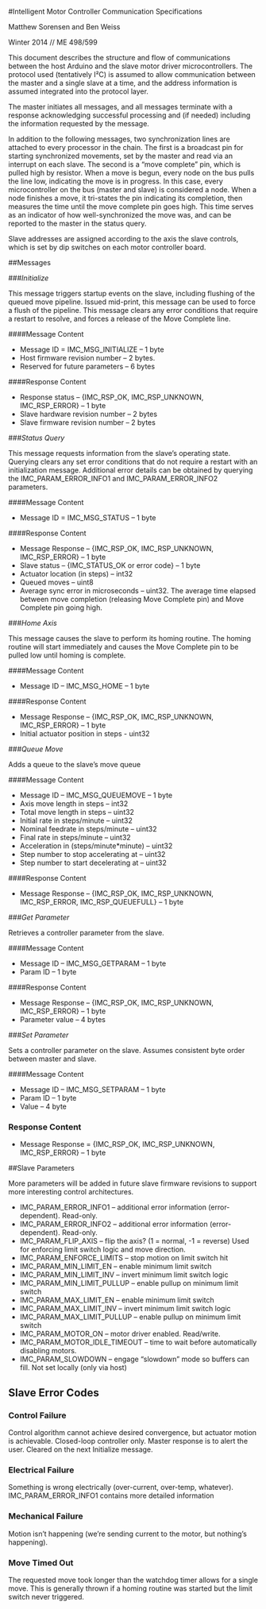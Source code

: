 #Intelligent Motor Controller Communication Specifications

Matthew Sorensen and Ben Weiss

Winter 2014 // ME 498/599

This document describes the structure and flow of communications between the host Arduino and the slave motor driver microcontrollers. The protocol used (tentatively I²C) is assumed to allow communication between the master and a single slave at a time, and the address information is assumed integrated into the protocol layer.

The master initiates all messages, and all messages terminate with a response acknowledging successful processing and (if needed) including the information requested by the message. 

In addition to the following messages, two synchronization lines are attached to every processor in the chain. The first is a broadcast pin for starting synchronized movements, set by the master and read via an interrupt on each slave. The second is a “move complete” pin, which is pulled high by resistor. When a move is begun, every node on the bus pulls the line low, indicating the move is in progress. In this case, every microcontroller on the bus (master and slave) is considered a node. When a node finishes a move, it tri-states the pin indicating its completion, then measures the time until the move complete pin goes high. This time serves as an indicator of how well-synchronized the move was, and can be reported to the master in the status query.

Slave addresses are assigned according to the axis the slave controls, which is set by dip switches on each motor controller board.

##Messages

###*Initialize*

This message triggers startup events on the slave, including flushing of the queued move pipeline. Issued mid-print, this message can be used to force a flush of the pipeline. This message clears any error conditions that require a restart to resolve, and forces a release of the Move Complete line.

####Message Content

  * Message ID = IMC_MSG_INITIALIZE – 1 byte
  * Host firmware revision number – 2 bytes.
  * Reserved for future parameters – 6 bytes 

####Response Content

  * Response status – {IMC_RSP_OK, IMC_RSP_UNKNOWN, IMC_RSP_ERROR} – 1 byte
  * Slave hardware revision number – 2 bytes
  * Slave firmware revision number – 2 bytes

###*Status Query*

This message requests information from the slave’s operating state. Querying clears any set error conditions that do not require a restart with an initialization message. Additional error details can be obtained by querying the IMC_PARAM_ERROR_INFO1 and IMC_PARAM_ERROR_INFO2 parameters.

####Message Content

  * Message ID = IMC_MSG_STATUS – 1 byte

####Response Content

  * Message Response – {IMC_RSP_OK, IMC_RSP_UNKNOWN, IMC_RSP_ERROR} – 1 byte
  * Slave status – {IMC_STATUS_OK or error code} – 1 byte
  * Actuator location (in steps) – int32
  * Queued moves – uint8
  * Average sync error in microseconds – uint32. The average time elapsed between move completion (releasing Move Complete pin) and Move Complete pin going high.

###*Home Axis*

This message causes the slave to perform its homing routine. The homing routine will start immediately and causes the Move Complete pin to be pulled low until homing is complete.

####Message Content

  * Message ID – IMC_MSG_HOME – 1 byte

####Response Content

  * Message Response – {IMC_RSP_OK, IMC_RSP_UNKNOWN, IMC_RSP_ERROR} – 1 byte
  * Initial actuator position in steps - uint32

###*Queue Move*

Adds a queue to the slave’s move queue

####Message Content

  * Message ID – IMC_MSG_QUEUEMOVE – 1 byte
  * Axis move length in steps – int32
  * Total move length in steps – uint32
  * Initial rate in steps/minute – uint32
  * Nominal feedrate in steps/minute – uint32
  * Final rate in steps/minute – uint32
  * Acceleration in (steps/minute*minute) – uint32
  * Step number to stop accelerating at – uint32
  * Step number to start decelerating at – uint32

####Response Content

  * Message Response – {IMC_RSP_OK, IMC_RSP_UNKNOWN, IMC_RSP_ERROR, IMC_RSP_QUEUEFULL} – 1 byte


###*Get Parameter*

Retrieves a controller parameter from the slave.

####Message Content

  * Message ID – IMC_MSG_GETPARAM – 1 byte
  * Param ID – 1 byte

####Response Content

  * Message Response – {IMC_RSP_OK, IMC_RSP_UNKNOWN, IMC_RSP_ERROR} – 1 byte
  * Parameter value – 4 bytes

###*Set Parameter*

Sets a controller parameter on the slave. Assumes consistent byte order between master and slave.

####Message Content

  * Message ID – IMC_MSG_SETPARAM – 1 byte
  * Param ID – 1 byte
  * Value – 4 byte

### Response Content

  * Message Response = {IMC_RSP_OK, IMC_RSP_UNKNOWN, IMC_RSP_ERROR} – 1 byte

##Slave Parameters

More parameters will be added in future slave firmware revisions to support more interesting control architectures.

  * IMC_PARAM_ERROR_INFO1 – additional error information (error-dependent). Read-only.
  * IMC_PARAM_ERROR_INFO2 – additional error information (error-dependent). Read-only.
  * IMC_PARAM_FLIP_AXIS – flip the axis? (1 = normal, -1 = reverse) Used for enforcing limit switch logic and move direction.
  * IMC_PARAM_ENFORCE_LIMITS – stop motion on limit switch hit
  * IMC_PARAM_MIN_LIMIT_EN – enable minimum limit switch
  * IMC_PARAM_MIN_LIMIT_INV – invert minimum limit switch logic
  * IMC_PARAM_MIN_LIMIT_PULLUP – enable pullup on minimum limit switch 
  * IMC_PARAM_MAX_LIMIT_EN – enable minimum limit switch
  * IMC_PARAM_MAX_LIMIT_INV – invert minimum limit switch logic
  * IMC_PARAM_MAX_LIMIT_PULLUP – enable pullup on minimum limit switch
  * IMC_PARAM_MOTOR_ON – motor driver enabled. Read/write.
  * IMC_PARAM_MOTOR_IDLE_TIMEOUT – time to wait before automatically disabling motors.
  * IMC_PARAM_SLOWDOWN – engage “slowdown” mode so buffers can fill. Not set locally (only via host)


## Slave Error Codes

### Control Failure

Control algorithm cannot achieve desired convergence, but actuator motion is achievable. Closed-loop controller only. Master response is to alert the user. Cleared on the next Initialize message.

### Electrical Failure

Something is wrong electrically (over-current, over-temp, whatever). IMC_PARAM_ERROR_INFO1 contains more detailed information

### Mechanical Failure

Motion isn’t happening (we’re sending current to the motor, but nothing’s happening).

### Move Timed Out

The requested move took longer than the watchdog timer allows for a single move. This is generally thrown if a homing routine was started but the limit switch never triggered.

